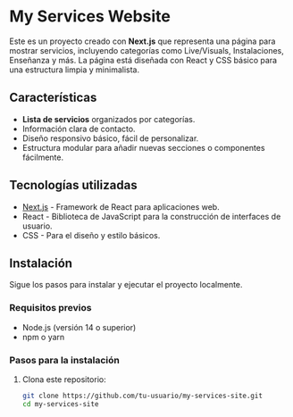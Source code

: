 # My Services Website

Este es un proyecto creado con **Next.js** que representa una página para mostrar servicios, incluyendo categorías como Live/Visuals, Instalaciones, Enseñanza y más. La página está diseñada con React y CSS básico para una estructura limpia y minimalista.

## Características

- **Lista de servicios** organizados por categorías.
- Información clara de contacto.
- Diseño responsivo básico, fácil de personalizar.
- Estructura modular para añadir nuevas secciones o componentes fácilmente.

## Tecnologías utilizadas

- [Next.js](https://nextjs.org/) - Framework de React para aplicaciones web.
- React - Biblioteca de JavaScript para la construcción de interfaces de usuario.
- CSS - Para el diseño y estilo básicos.

## Instalación

Sigue los pasos para instalar y ejecutar el proyecto localmente.

### Requisitos previos

- Node.js (versión 14 o superior)
- npm o yarn

### Pasos para la instalación

1. Clona este repositorio:
   ```bash
   git clone https://github.com/tu-usuario/my-services-site.git
   cd my-services-site

